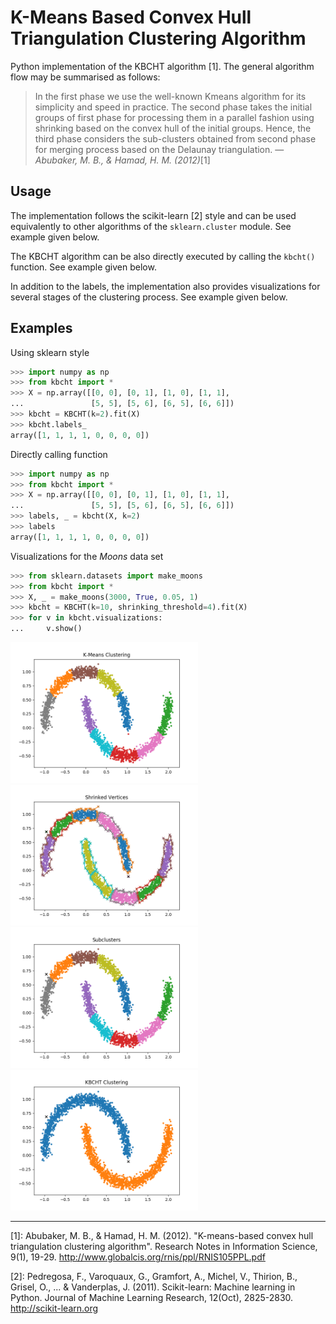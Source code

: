 # K-Means Based Convex Hull Triangulation Clustering Algorithm

Python implementation of the KBCHT algorithm [1]. The general algorithm flow may be summarised as follows:

>In the first phase we use the well-known Kmeans algorithm for its simplicity and speed in practice. The second phase takes the initial groups of first phase for processing them in a parallel fashion using shrinking based  on the convex hull of the initial groups. Hence, the third phase considers the sub-clusters obtained from second phase for merging process based on the Delaunay triangulation.
&mdash; <cite>Abubaker, M. B., & Hamad, H. M. (2012)</cite>[1]

## Usage

The implementation follows the scikit-learn [2] style and can be used equivalently to other algorithms of the `sklearn.cluster` module. See example given below.

The KBCHT algorithm can be also directly executed by calling the `kbcht()` function. See example given below.

In addition to the labels, the implementation also provides visualizations for several stages of the clustering process. See example given below.

## Examples

Using sklearn style
```python
>>> import numpy as np
>>> from kbcht import *
>>> X = np.array([[0, 0], [0, 1], [1, 0], [1, 1],
...               [5, 5], [5, 6], [6, 5], [6, 6]])
>>> kbcht = KBCHT(k=2).fit(X)
>>> kbcht.labels_
array([1, 1, 1, 1, 0, 0, 0, 0])
```
Directly calling function
```python
>>> import numpy as np
>>> from kbcht import *
>>> X = np.array([[0, 0], [0, 1], [1, 0], [1, 1],
...               [5, 5], [5, 6], [6, 5], [6, 6]])
>>> labels, _ = kbcht(X, k=2)
>>> labels
array([1, 1, 1, 1, 0, 0, 0, 0])
```
Visualizations for the _Moons_ data set
```python
>>> from sklearn.datasets import make_moons
>>> from kbcht import *
>>> X, _ = make_moons(3000, True, 0.05, 1)
>>> kbcht = KBCHT(k=10, shrinking_threshold=4).fit(X)
>>> for v in kbcht.visualizations:
...     v.show()
```
<img src="pics/kmeans_clustering.png" width="300"> <img src="pics/shrinked_vertices.png" width="300">
<img src="pics/subclusters.png" width="300"> <img src="pics/kbcht_clustering.png" width="300">

---
[1]: Abubaker, M. B., & Hamad, H. M. (2012). "K-means-based convex hull     triangulation clustering algorithm". Research Notes in Information Science, 9(1), 19-29. http://www.globalcis.org/rnis/ppl/RNIS105PPL.pdf

[2]: Pedregosa, F., Varoquaux, G., Gramfort, A., Michel, V., Thirion, B., Grisel, O., ... & Vanderplas, J. (2011). Scikit-learn: Machine learning in Python. Journal of Machine Learning Research, 12(Oct), 2825-2830. http://scikit-learn.org